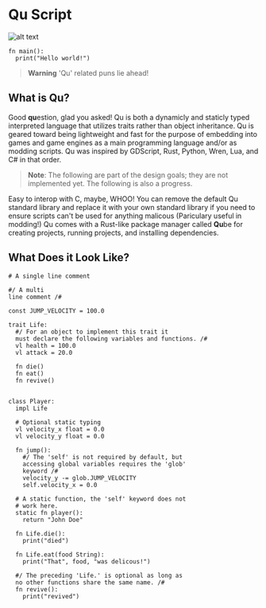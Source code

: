 
# Qu Script
![alt text](https://github.com/GsLogiMaker/qu-script/blob/6d593de1afebed6874ffff39b046e8f8c071e020/Logo.png)

```
fn main():
  print("Hello world!")
```

> __Warning__ 'Qu' related puns lie ahead!


## What is Qu?
Good **qu**estion, glad you asked! Qu is both a dynamicly and staticly typed interpreted language that utilizes traits rather than object inheritance. Qu is geared toward being lightweight and fast for the purpose of embedding into games and game engines as a main programming language and/or as modding scripts. Qu was inspired by GDScript, Rust, Python, Wren, Lua, and C# in that order.

> __Note__: The following are part of the design goals; they are not implemented yet. The following is also a progress.

Easy to interop with C, maybe, WHOO! You can remove the default Qu standard library and replace it with your own standard library if you need to ensure scripts can't be used for anything malicous (Pariculary useful in modding!) Qu comes with a Rust-like package manager called **Qu**be for creating projects, running projects, and installing dependencies.

## What Does it Look Like?
```
# A single line comment

#/ A multi
line comment /#

const JUMP_VELOCITY = 100.0

trait Life:
  #/ For an object to implement this trait it
  must declare the following variables and functions. /#
  vl health = 100.0
  vl attack = 20.0
  
  fn die()
  fn eat()
  fn revive()
  
  
class Player:
  impl Life
  
  # Optional static typing
  vl velocity_x float = 0.0
  vl velocity_y float = 0.0
  
  fn jump():
    #/ The 'self' is not required by default, but
    accessing global variables requires the 'glob'
    keyword /#
    velocity_y -= glob.JUMP_VELOCITY
    self.velocity_x = 0.0
  
  # A static function, the 'self' keyword does not
  # work here.
  static fn player():
    return "John Doe"
  
  fn Life.die():
    print("died")

  fn Life.eat(food String):
    print("That", food, "was delicous!")
    
  #/ The preceding 'Life.' is optional as long as
  no other functions share the same name. /#
  fn revive():
    print("revived")
```
